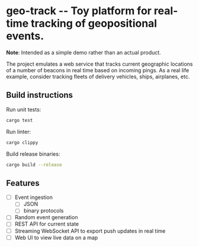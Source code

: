 # geo-track -- Toy platform for real-time tracking of geopositional events.

**Note**: Intended as a simple demo rather than an actual product.

The project emulates a web service that tracks current geographic locations of a number of beacons
in real time based on incoming pings. As a real life example, consider tracking fleets of delivery
vehicles, ships, airplanes, etc.

## Build instructions

Run unit tests:
```sh
cargo test
```

Run linter:
```sh
cargo clippy
```

Build release binaries:
```sh
cargo build --release
```

## Features

- [ ] Event ingestion
  - [ ] JSON
  - [ ] binary protocols
- [ ] Random event generation
- [ ] REST API for current state
- [ ] Streaming WebSocket API to export push updates in real time
- [ ] Web UI to view live data on a map
